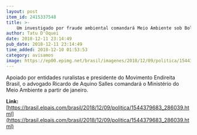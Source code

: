 ```yaml
---
layout: post
item_id: 2415337548
title: >-
    Um investigado por fraude ambiental comandará Meio Ambiente sob Bolsonaro
author: Tatu D'Oquei
date: 2018-12-11 23:14:49
pub_date: 2018-12-11 23:14:49
time_added: 2018-12-10 01:53:53
category: avisamos
image: https://ep00.epimg.net/brasil/imagenes/2018/12/09/politica/1544379683_286039_1544381505_rrss_normal.jpg
---
```


Apoiado por entidades ruralistas e presidente do Movimento Endireita Brasil, o advogado Ricardo de Aquino Salles comandará o Ministério do Meio Ambiente a partir de janeiro.

**Link:** [https://brasil.elpais.com/brasil/2018/12/09/politica/1544379683_286039.html](https://brasil.elpais.com/brasil/2018/12/09/politica/1544379683_286039.html)


